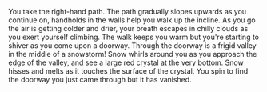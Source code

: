 You take the right-hand path. The path gradually slopes upwards as you continue on, handholds in the walls help
you walk up the incline. As you go the air is getting colder and drier, your breath escapes in chilly clouds
as you exert yourself climbing. The walk keeps you warm but you're starting to shiver as you come upon a doorway.
Through the doorway is a frigid valley in the middle of a snowstorm! Snow whirls around you as you approach the
edge of the valley, and see a large red crystal at the very bottom. Snow hisses and melts as it touches the
surface of the crystal. You spin to find the doorway you just came through but it has vanished.
